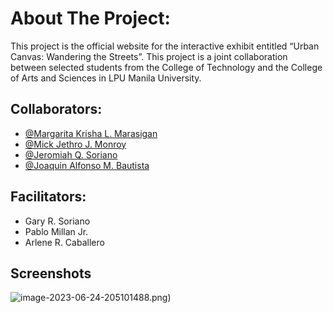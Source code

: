 # About The Project:
This project is the official website for the interactive exhibit entitled “Urban Canvas: Wandering the Streets”. This project is a joint collaboration between selected students from the College of Technology and the College of Arts and Sciences in LPU Manila University.

## Collaborators:

- [@Margarita Krisha L. Marasigan](https://www.facebook.com/margaritakrisha0818)
- [@Mick Jethro J. Monroy](https://www.facebook.com/Jethr0.Monroy/)
- [@Jeromiah Q. Soriano](https://www.facebook.com/joaquin.bautista.94)
- [@Joaquin Alfonso M. Bautista](https://www.facebook.com/joaquin.bautista.94)

## Facilitators:
- Gary R. Soriano
- Pablo Millan Jr.
- Arlene R. Caballero

## Screenshots

![image-2023-06-24-205101488.png](https://postimg.cc/tsZKHr8N))

